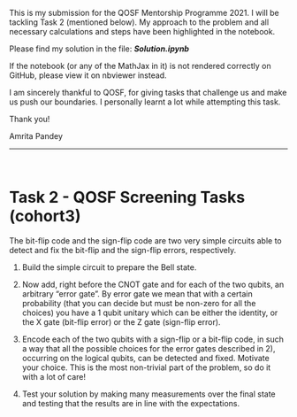 This is my submission for the QOSF Mentorship Programme 2021. I will be tackling Task 2 (mentioned below). My approach to the problem and all necessary calculations and steps have been highlighted in the notebook. 

Please find my solution in the file:  **_Solution.ipynb_**

If the notebook (or any of the MathJax in it) is not rendered correctly on GitHub, please view it on nbviewer instead.

I am sincerely thankful to QOSF, for giving tasks that challenge us and make us push our boundaries. I personally learnt a lot while attempting this task.

Thank you!

Amrita Pandey

<hr> <br>

# Task 2 - QOSF Screening Tasks (cohort3)

The bit-flip code and the sign-flip code are two very simple circuits able to detect and fix the bit-flip and the sign-flip errors, respectively.

1.	Build the simple circuit to prepare the Bell state.

2.	Now add, right before the CNOT gate and for each of the two qubits, an arbitrary “error gate”. By error gate we mean that with a certain probability (that you can decide but   must be non-zero for all the choices) you have a 1 qubit unitary which can be either the identity, or the X gate (bit-flip error) or the Z gate (sign-flip error).

3.	Encode each of the two qubits with a sign-flip or a bit-flip code, in such a way that all the possible choices for the error gates described in 2), occurring on the logical qubits, can be detected and fixed. Motivate your choice. This is the most non-trivial part of the problem, so do it with a lot of care!

4.	Test your solution by making many measurements over the final state and testing that the results are in line with the expectations.

<br>
